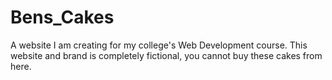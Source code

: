 # Bens_Cakes
A website I am creating for my college's Web Development course.
This website and brand is completely fictional, you cannot buy these cakes from here.
